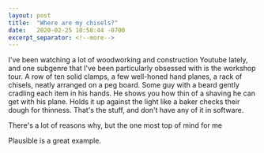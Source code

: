 ```yaml
---
layout: post
title:  "Where are my chisels?"
date:   2020-02-25 10:58:44 -0700
excerpt_separator: <!--more-->
---
```


I've been watching a lot of woodworking and construction Youtube lately, and one subgenre that I've been particularly obsessed with is the workshop tour. A row of ten solid clamps, a few well-honed hand planes, a rack of chisels, neatly arranged on a peg board. Some guy with a beard gently cradling each item in his hands. He shows you how thin of a shaving he can get with his plane. Holds it up against the light like a baker checks their dough for thinness. That's the stuff, and don't have any of it in software.

There's a lot of reasons why, but the one most top of mind for me


Plausible is a great example.